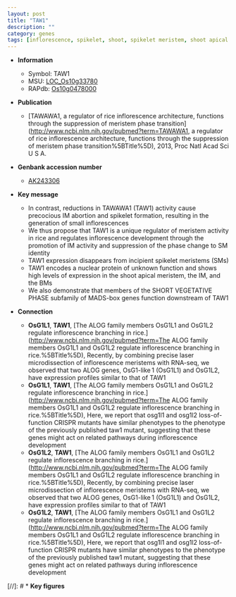```yaml
---
layout: post
title: "TAW1"
description: ""
category: genes
tags: [inflorescence, spikelet, shoot, spikelet meristem, shoot apical meristem, meristem, vegetative]
---
```


* **Information**  
    + Symbol: TAW1  
    + MSU: [LOC_Os10g33780](http://rice.uga.edu/cgi-bin/ORF_infopage.cgi?orf=LOC_Os10g33780)  
    + RAPdb: [Os10g0478000](http://rapdb.dna.affrc.go.jp/viewer/gbrowse_details/irgsp1?name=Os10g0478000)  

* **Publication**  
    + [TAWAWA1, a regulator of rice inflorescence architecture, functions through the suppression of meristem phase transition](http://www.ncbi.nlm.nih.gov/pubmed?term=TAWAWA1, a regulator of rice inflorescence architecture, functions through the suppression of meristem phase transition%5BTitle%5D), 2013, Proc Natl Acad Sci U S A.

* **Genbank accession number**  
    + [AK243306](http://www.ncbi.nlm.nih.gov/nuccore/AK243306)

* **Key message**  
    + In contrast, reductions in TAWAWA1 (TAW1) activity cause precocious IM abortion and spikelet formation, resulting in the generation of small inflorescences
    + We thus propose that TAW1 is a unique regulator of meristem activity in rice and regulates inflorescence development through the promotion of IM activity and suppression of the phase change to SM identity
    + TAW1 expression disappears from incipient spikelet meristems (SMs)
    + TAW1 encodes a nuclear protein of unknown function and shows high levels of expression in the shoot apical meristem, the IM, and the BMs
    + We also demonstrate that members of the SHORT VEGETATIVE PHASE subfamily of MADS-box genes function downstream of TAW1

* **Connection**  
    + __OsG1L1__, __TAW1__, [The ALOG family members OsG1L1 and OsG1L2 regulate inflorescence branching in rice.](http://www.ncbi.nlm.nih.gov/pubmed?term=The ALOG family members OsG1L1 and OsG1L2 regulate inflorescence branching in rice.%5BTitle%5D),  Recently, by combining precise laser microdissection of inflorescence meristems with RNA-seq, we observed that two ALOG genes, OsG1-like 1 (OsG1L1) and OsG1L2, have expression profiles similar to that of TAW1
    + __OsG1L1__, __TAW1__, [The ALOG family members OsG1L1 and OsG1L2 regulate inflorescence branching in rice.](http://www.ncbi.nlm.nih.gov/pubmed?term=The ALOG family members OsG1L1 and OsG1L2 regulate inflorescence branching in rice.%5BTitle%5D),  Here, we report that osg1l1 and osg1l2 loss-of-function CRISPR mutants have similar phenotypes to the phenotype of the previously published taw1 mutant, suggesting that these genes might act on related pathways during inflorescence development
    + __OsG1L2__, __TAW1__, [The ALOG family members OsG1L1 and OsG1L2 regulate inflorescence branching in rice.](http://www.ncbi.nlm.nih.gov/pubmed?term=The ALOG family members OsG1L1 and OsG1L2 regulate inflorescence branching in rice.%5BTitle%5D),  Recently, by combining precise laser microdissection of inflorescence meristems with RNA-seq, we observed that two ALOG genes, OsG1-like 1 (OsG1L1) and OsG1L2, have expression profiles similar to that of TAW1
    + __OsG1L2__, __TAW1__, [The ALOG family members OsG1L1 and OsG1L2 regulate inflorescence branching in rice.](http://www.ncbi.nlm.nih.gov/pubmed?term=The ALOG family members OsG1L1 and OsG1L2 regulate inflorescence branching in rice.%5BTitle%5D),  Here, we report that osg1l1 and osg1l2 loss-of-function CRISPR mutants have similar phenotypes to the phenotype of the previously published taw1 mutant, suggesting that these genes might act on related pathways during inflorescence development

[//]: # * **Key figures**  


